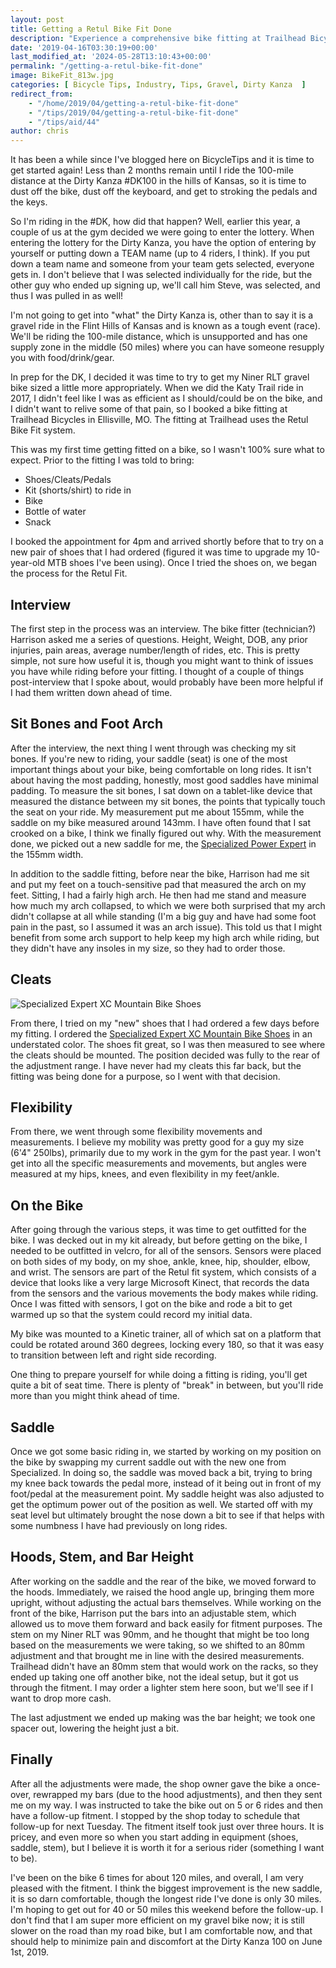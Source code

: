 ```yaml
---
layout: post
title: Getting a Retul Bike Fit Done
description: "Experience a comprehensive bike fitting at Trailhead Bicycles using the Retul Bike Fit system. Learn how proper fitting, from saddle selection to handlebar adjustments, enhances comfort and performance for long rides like the Dirty Kanza 100."
date: '2019-04-16T03:30:19+00:00'
last_modified_at: '2024-05-28T13:10:43+00:00'
permalink: "/getting-a-retul-bike-fit-done"
image: BikeFit_813w.jpg
categories: [ Bicycle Tips, Industry, Tips, Gravel, Dirty Kanza  ]
redirect_from: 
    - "/home/2019/04/getting-a-retul-bike-fit-done"
    - "/tips/2019/04/getting-a-retul-bike-fit-done"
    - "/tips/aid/44"
author: chris
---
```

It has been a while since I've blogged here on BicycleTips and it is time to get started again! Less than 2 months remain until I ride the 100-mile distance at the Dirty Kanza #DK100 in the hills of Kansas, so it is time to dust off the bike, dust off the keyboard, and get to stroking the pedals and the keys.

So I'm riding in the #DK, how did that happen? Well, earlier this year, a couple of us at the gym decided we were going to enter the lottery. When entering the lottery for the Dirty Kanza, you have the option of entering by yourself or putting down a TEAM name (up to 4 riders, I think). If you put down a team name and someone from your team gets selected, everyone gets in. I don't believe that I was selected individually for the ride, but the other guy who ended up signing up, we'll call him Steve, was selected, and thus I was pulled in as well!

I'm not going to get into "what" the Dirty Kanza is, other than to say it is a gravel ride in the Flint Hills of Kansas and is known as a tough event (race). We'll be riding the 100-mile distance, which is unsupported and has one supply zone in the middle (50 miles) where you can have someone resupply you with food/drink/gear.

In prep for the DK, I decided it was time to try to get my Niner RLT gravel bike sized a little more appropriately. When we did the Katy Trail ride in 2017, I didn't feel like I was as efficient as I should/could be on the bike, and I didn't want to relive some of that pain, so I booked a bike fitting at Trailhead Bicycles in Ellisville, MO. The fitting at Trailhead uses the Retul Bike Fit system.

This was my first time getting fitted on a bike, so I wasn't 100% sure what to expect. Prior to the fitting I was told to bring:

- Shoes/Cleats/Pedals
- Kit (shorts/shirt) to ride in
- Bike
- Bottle of water
- Snack

I booked the appointment for 4pm and arrived shortly before that to try on a new pair of shoes that I had ordered (figured it was time to upgrade my 10-year-old MTB shoes I've been using). Once I tried the shoes on, we began the process for the Retul Fit.

## Interview

The first step in the process was an interview. The bike fitter (technician?) Harrison asked me a series of questions. Height, Weight, DOB, any prior injuries, pain areas, average number/length of rides, etc. This is pretty simple, not sure how useful it is, though you might want to think of issues you have while riding before your fitting. I thought of a couple of things post-interview that I spoke about, would probably have been more helpful if I had them written down ahead of time.

## Sit Bones and Foot Arch

After the interview, the next thing I went through was checking my sit bones. If you're new to riding, your saddle (seat) is one of the most important things about your bike, being comfortable on long rides. It isn't about having the most padding, honestly, most good saddles have minimal padding. To measure the sit bones, I sat down on a tablet-like device that measured the distance between my sit bones, the points that typically touch the seat on your ride. My measurement put me about 155mm, while the saddle on my bike measured around 143mm. I have often found that I sat crooked on a bike, I think we finally figured out why. With the measurement done, we picked out a new saddle for me, the [Specialized Power Expert](https://www.specialized.com/us/en/power-expert/p/155978?color=230517-155978) in the 155mm width.

In addition to the saddle fitting, before near the bike, Harrison had me sit and put my feet on a touch-sensitive pad that measured the arch on my feet. Sitting, I had a fairly high arch. He then had me stand and measure how much my arch collapsed, to which we were both surprised that my arch didn't collapse at all while standing (I'm a big guy and have had some foot pain in the past, so I assumed it was an arch issue). This told us that I might benefit from some arch support to help keep my high arch while riding, but they didn't have any insoles in my size, so they had to order those.

## Cleats

![Specialized Expert XC Mountain Bike Shoes](https://s7d5.scene7.com/is/image/Specialized/?layer=0&wid=1920&hei=640&fmt=jpg&src=is{Specialized/background-white?wid=1920&hei=640}&layer=1&src=is{Specialized/61119-204_SHOE_EXPERT-XC-MTB_BLK-ACDLAVA_HERO?hei=600&wid=920&$hybris-pdp-hero$})

From there, I tried on my "new" shoes that I had ordered a few days before my fitting. I ordered the [Specialized Expert XC Mountain Bike Shoes](https://www.specialized.com/us/en/expert-xc-mountain-bike-shoes/p/156134?color=239675-156134) in an understated color. The shoes fit great, so I was then measured to see where the cleats should be mounted. The position decided was fully to the rear of the adjustment range. I have never had my cleats this far back, but the fitting was being done for a purpose, so I went with that decision.

## Flexibility

From there, we went through some flexibility movements and measurements. I believe my mobility was pretty good for a guy my size (6'4" 250lbs), primarily due to my work in the gym for the past year. I won't get into all the specific measurements and movements, but angles were measured at my hips, knees, and even flexibility in my feet/ankle.

## On the Bike

After going through the various steps, it was time to get outfitted for the bike. I was decked out in my kit already, but before getting on the bike, I needed to be outfitted in velcro, for all of the sensors. Sensors were placed on both sides of my body, on my shoe, ankle, knee, hip, shoulder, elbow, and wrist. The sensors are part of the Retul fit system, which consists of a device that looks like a very large Microsoft Kinect, that records the data from the sensors and the various movements the body makes while riding. Once I was fitted with sensors, I got on the bike and rode a bit to get warmed up so that the system could record my initial data.

My bike was mounted to a Kinetic trainer, all of which sat on a platform that could be rotated around 360 degrees, locking every 180, so that it was easy to transition between left and right side recording.

One thing to prepare yourself for while doing a fitting is riding, you'll get quite a bit of seat time. There is plenty of "break" in between, but you'll ride more than you might think ahead of time.

## Saddle

Once we got some basic riding in, we started by working on my position on the bike by swapping my current saddle out with the new one from Specialized. In doing so, the saddle was moved back a bit, trying to bring my knee back towards the pedal more, instead of it being out in front of my foot/pedal at the measurement point. My saddle height was also adjusted to get the optimum power out of the position as well. We started off with my seat level but ultimately brought the nose down a bit to see if that helps with some numbness I have had previously on long rides.

## Hoods, Stem, and Bar Height

After working on the saddle and the rear of the bike, we moved forward to the hoods. Immediately, we raised the hood angle up, bringing them more upright, without adjusting the actual bars themselves. While working on the front of the bike, Harrison put the bars into an adjustable stem, which allowed us to move them forward and back easily for fitment purposes. The stem on my Niner RLT was 90mm, and he thought that might be too long based on the measurements we were taking, so we shifted to an 80mm adjustment and that brought me in line with the desired measurements. Trailhead didn't have an 80mm stem that would work on the racks, so they ended up taking one off another bike, not the ideal setup, but it got us through the fitment. I may order a lighter stem here soon, but we'll see if I want to drop more cash.

The last adjustment we ended up making was the bar height; we took one spacer out, lowering the height just a bit.

## Finally

After all the adjustments were made, the shop owner gave the bike a once-over, rewrapped my bars (due to the hood adjustments), and then they sent me on my way. I was instructed to take the bike out on 5 or 6 rides and then have a follow-up fitment. I stopped by the shop today to schedule that follow-up for next Tuesday. The fitment itself took just over three hours. It is pricey, and even more so when you start adding in equipment (shoes, saddle, stem), but I believe it is worth it for a serious rider (something I want to be).

I've been on the bike 6 times for about 120 miles, and overall, I am very pleased with the fitment. I think the biggest improvement is the new saddle, it is so darn comfortable, though the longest ride I've done is only 30 miles. I'm hoping to get out for 40 or 50 miles this weekend before the follow-up. I don't find that I am super more efficient on my gravel bike now; it is still slower on the road than my road bike, but I am comfortable now, and that should help to minimize pain and discomfort at the Dirty Kanza 100 on June 1st, 2019.

